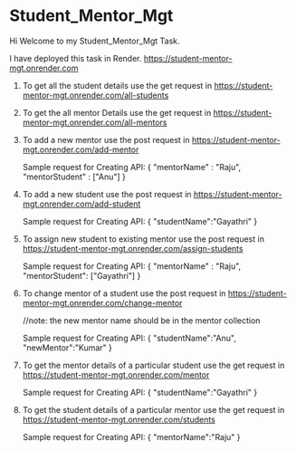 # Student_Mentor_Mgt

Hi Welcome to my Student_Mentor_Mgt Task.

I have deployed this task in Render.
https://student-mentor-mgt.onrender.com

1. To get all the student details use the get request in https://student-mentor-mgt.onrender.com/all-students

2. To get the all mentor Details use the get request in https://student-mentor-mgt.onrender.com/all-mentors
 
3. To add a new mentor use the post request in https://student-mentor-mgt.onrender.com/add-mentor

   Sample request for Creating API:
    {
    "mentorName" : "Raju",
    "mentorStudent" : ["Anu"]
    }
    
 4. To add a new student use the post request in https://student-mentor-mgt.onrender.com/add-student
    
    Sample request for Creating API:
    {
    "studentName":"Gayathri"
    }
    
 5. To assign new student to existing mentor use the post request in https://student-mentor-mgt.onrender.com/assign-students
    
    Sample request for Creating API:
    {
    "mentorName" : "Raju",
    "mentorStudent": ["Gayathri"]
     }
    
 6. To change mentor of a student use the post request in https://student-mentor-mgt.onrender.com/change-mentor
     
    //note: the new mentor name should be in the mentor collection
    
    Sample request for Creating API:
    {
    "studentName":"Anu",
    "newMentor":"Kumar"
    } 
    
 7. To get the mentor details of a particular student use the get request in https://student-mentor-mgt.onrender.com/mentor
    
    Sample request for Creating API:
    {
    "studentName":"Gayathri"
    } 
    
 8. To get the student details of a particular mentor use the get request in https://student-mentor-mgt.onrender.com/students
   
    Sample request for Creating API:
    {
    "mentorName":"Raju"
    } 




